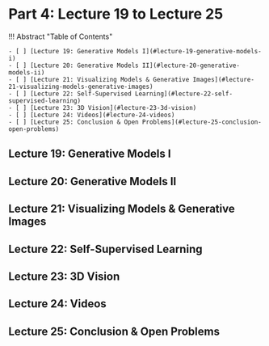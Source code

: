 # Part 4: Lecture 19 to Lecture 25

!!! Abstract "Table of Contents"

    - [ ] [Lecture 19: Generative Models I](#lecture-19-generative-models-i)
    - [ ] [Lecture 20: Generative Models II](#lecture-20-generative-models-ii)
    - [ ] [Lecture 21: Visualizing Models & Generative Images](#lecture-21-visualizing-models-generative-images)
    - [ ] [Lecture 22: Self-Supervised Learning](#lecture-22-self-supervised-learning)
    - [ ] [Lecture 23: 3D Vision](#lecture-23-3d-vision)
    - [ ] [Lecture 24: Videos](#lecture-24-videos)
    - [ ] [Lecture 25: Conclusion & Open Problems](#lecture-25-conclusion-open-problems)

## Lecture 19: Generative Models I

## Lecture 20: Generative Models II

## Lecture 21: Visualizing Models & Generative Images

## Lecture 22: Self-Supervised Learning

## Lecture 23: 3D Vision

## Lecture 24: Videos

## Lecture 25: Conclusion & Open Problems
